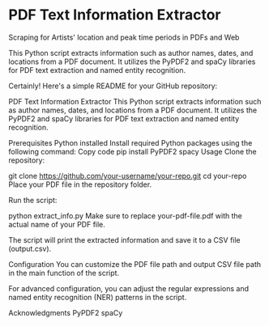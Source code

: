 # PDF Text Information Extractor
Scraping for Artists' location and peak time periods in PDFs and Web

This Python script extracts information such as author names, dates, and locations from a PDF document. It utilizes the PyPDF2 and spaCy libraries for PDF text extraction and named entity recognition.


Certainly! Here's a simple README for your GitHub repository:

PDF Text Information Extractor
This Python script extracts information such as author names, dates, and locations from a PDF document. It utilizes the PyPDF2 and spaCy libraries for PDF text extraction and named entity recognition.

Prerequisites
Python installed
Install required Python packages using the following command:
Copy code
pip install PyPDF2 spacy
Usage
Clone the repository:

git clone https://github.com/your-username/your-repo.git
cd your-repo
Place your PDF file in the repository folder.

Run the script:

python extract_info.py
Make sure to replace your-pdf-file.pdf with the actual name of your PDF file.

The script will print the extracted information and save it to a CSV file (output.csv).

Configuration
You can customize the PDF file path and output CSV file path in the main function of the script.

For advanced configuration, you can adjust the regular expressions and named entity recognition (NER) patterns in the script.

Acknowledgments
PyPDF2
spaCy
